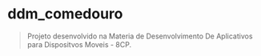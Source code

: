 # ddm_comedouro
> Projeto desenvolvido na Materia de Desenvolvimento De Aplicativos para Dispositvos Moveis - 8CP.
